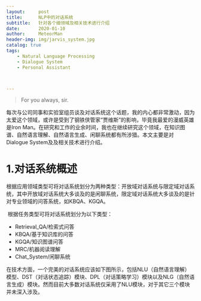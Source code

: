 ```yaml
---
layout:     post
title:      NLP中的对话系统
subtitle:   针对各个细领域及相关技术进行介绍
date:       2020-01-10
author:     MeteorMan
header-img: img/jarvis_system.jpg
catalog: true
tags:
    - Natural Language Processing
    - Dialogue System
    - Personal Assistant



---
```


>For you always, sir.

​		每次与公司同事和实验室组员谈及对话系统这个话题，我的内心都非常激动，因为太爱这个领域，或许是受到了钢铁侠管家“贾维斯”的影响，毕竟我最爱的漫威英雄是Iron Man。在研究和工作的业余时间，我也在继续研究这个领域，在知识图谱、自然语言理解、自然语言生成、闲聊系统都有所涉猎。本文主要是对Dialogue System及及相关技术进行介绍。

# 1.对话系统概述

​		根据应用领域类型可将对话系统划分为两种类型：开放域对话系统与限定域对话系统，其中开放域对话系统大多谈及的是闲聊系统，限定域对话系统大多谈及的是针对专业领域的问答系统，如KBQA、KGQA。

​		根据任务类型可将对话系统划分为以下类型：

- Retrieval_QA/检索式问答
- KBQA/基于知识库的问答
- KGQA/知识图谱问答
- MRC/机器阅读理解
- Chat_System/闲聊系统		

​		在技术方面，一个完美的对话系统应该如下图所示，包括NLU（自然语言理解）模型、DST（对话状态追踪）模块、DPL（对话策略学习）模块以及NLG（自然语言生成）模块。然而目前大多数对话系统仅采用了NLU模块，对于其它三个模块并未深入涉及。
